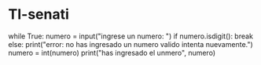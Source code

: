 # TI-senati

while True:
    numero = input("ingrese un numero: ")
    if numero.isdigit():
        break
    else:
        print("error: no has ingresado un numero valido intenta nuevamente.")
numero = int(numero)
print("has ingresado el unmero", numero)
